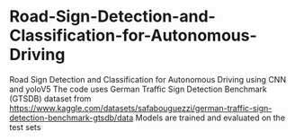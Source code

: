 # Road-Sign-Detection-and-Classification-for-Autonomous-Driving
Road Sign Detection and Classification for Autonomous Driving using CNN and yoloV5
The code uses German Traffic Sign Detection Benchmark (GTSDB) dataset from https://www.kaggle.com/datasets/safabouguezzi/german-traffic-sign-detection-benchmark-gtsdb/data
Models are trained and evaluated on the test sets 
